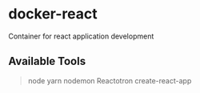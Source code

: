 # docker-react

Container for react application development

## Available Tools

> node
> yarn
> nodemon
> Reactotron
> create-react-app
